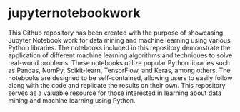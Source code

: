 # jupyternotebookwork
This Github repository has been created with the purpose of showcasing Jupyter Notebook work for data mining and machine learning using various Python libraries. 
The notebooks included in this repository demonstrate the application of different machine learning algorithms and techniques to solve real-world problems. 
These notebooks utilize popular Python libraries such as Pandas, NumPy, Scikit-learn, TensorFlow, and Keras, among others. 
The notebooks are designed to be self-contained, allowing users to easily follow along with the code and replicate the results on their own.
This repository serves as a valuable resource for those interested in learning about data mining and machine learning using Python. 

